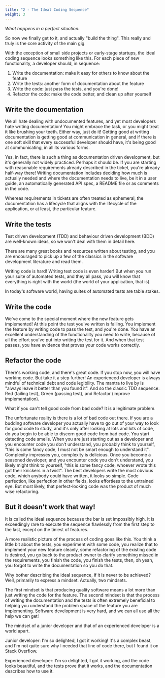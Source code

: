 ```yaml
---
title: "2 - The Ideal Coding Sequence"
weight: 3
---
```


_What happens in a perfect situation._

So now we finally get to it, and actually "build the thing". This really and truly is the core activity of the main gig.

With the exception of small side projects or early-stage startups, the ideal coding sequence looks something like this. For each piece of new functionality, a developer should, in sequence:

1. Write the documentation: make it easy for others to know about the feature
2. Write the tests: another form of documentation about the feature
3. Write the code: just pass the tests, and you're done!
4. Refactor the code: make the code better, and clean up after yourself

## Write the documentation

We all hate dealing with undocumented features, and yet most developers hate writing documentation! You might embrace the task, or you might treat it like brushing your teeth. Either way, just do it! Getting good at writing documentation is getting good at communication in general, and if there is one soft skill that every successful developer should have, it's being good at communicating, in all its various forms.

Yes, in fact, there is such a thing as documentation driven development, but it's generally not widely practiced. Perhaps it should be. If you are starting with reasonable requirements already described in the ticket, you're already half-way there! Writing documentation includes deciding how much is actually needed and where the documentation needs to live, be it in a user guide, an automatically generated API spec, a README file or as comments in the code.

Whereas requirements in tickets are often treated as ephemeral, the documentation has a lifecycle that aligns with the lifecycle of the application, or at least, the particular feature.

## Write the tests

Test driven development (TDD) and behaviour driven development (BDD) are well-known ideas, so we won't deal with them in detail here.

There are many great books and resources written about testing, and you are encouraged to pick up a few of the classics in the software development literature and read them.

Writing code is hard! Writing test code is even harder! But when you run your suite of automated tests, and they all pass, you will know that everything is right with the world (the world of your application, that is). 

In today's software world, having suites of automated tests are table stakes.

## Write the code

We've come to the special moment where the new feature gets implemented! At this point the test you've written is failing. You implement the feature by writing code to pass the test, and you're done. You have an excellent understanding of the functionality you need to write, because of all the effort you've put into writing the test for it. And when that test passes, you have evidence that proves your code works correctly.

## Refactor the code

There's working code, and there's great code. If you stop now, you will have working code. But take it a step further! An experienced developer is always mindful of technical debt and code legibility. The mantra to live by is "always leave it better than you found it". And so the classic TDD sequence: Red (failing test), Green (passing test), and Refactor (improve implementation).

What if you can't tell good code from bad code? It is a legitimate problem.

The unfortunate reality is there is a lot of bad code out there. If you are a budding software developer you actually have to go out of your way to look for good code to study, and it's only after looking at lots and lots of code, do you begin to be able to discern good code from bad code. You start detecting code smells. When you are just starting out as a developer and you encounter code you don't understand, you probably think to yourself, "this is some fancy code, I must not be smart enough to understand it". Complexity impresses you, complexity is delicious. Once you become a seasoned developer, and you encounter code you don't understand, you likely might think to yourself, "this is some fancy code, whoever wrote this got their knickers in a twist". The best developers write the most obvious code, which anybody could have written, it looks so simple. Code perfection, like perfection in other fields, looks effortless to the untrained eye. But most likely, that perfect-looking code was the product of much wise refactoring.

## But it doesn't work that way!

It is called the ideal sequence because the bar is set impossibly high. It is exceedingly rare to execute the sequence flawlessly from the first step to the last, except on the tiniest of features. 

A more realistic picture of the process of coding goes like this. You think a little bit about the tests, you experiment with some code, you realize that to implement your new feature cleanly, some refactoring of the existing code is desired, you go back to the product owner to clarify something missed in the requirements, you finish the code, you finish the tests, then, oh yeah, you forgot to write the documentation so you do that. 

Why bother describing the ideal sequence, if it is never to be achieved? Well, primarily to express a mindset. Actually, two mindsets.

The first mindset is that producing quality software means a lot more than just writing the code for the feature. The second mindset is that the process of writing the documentation and the tests is often extremely beneficial to helping you understand the problem space of the feature you are implementing. Software development is very hard, and we can all use all the help we can get!

The mindset of a junior developer and that of an experienced developer is a world apart.

Junior developer: I'm so delighted, I got it working! It's a complex beast, and I'm not quite sure why I needed that line of code there, but I found it on Stack Overflow.

Experienced developer: I'm so delighted, I got it working, and the code looks beautiful, and the tests prove that it works, and the documentation describes how to use it.
